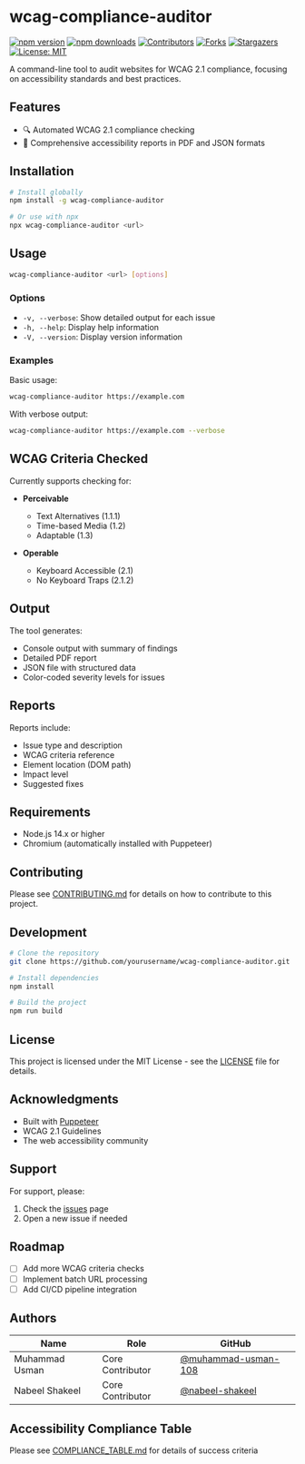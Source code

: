 # wcag-compliance-auditor

[![npm version](https://img.shields.io/npm/v/wcag-compliance-auditor)](https://www.npmjs.com/package/wcag-compliance-auditor)
[![npm downloads](https://img.shields.io/npm/dt/wcag-compliance-auditor.svg)](https://www.npmjs.com/package/wcag-compliance-auditor)
[![Contributors](https://img.shields.io/github/contributors/muhammad-usman-108/wcag-compliance-auditor.svg)](https://github.com/muhammad-usman-108/wcag-compliance-auditor)
[![Forks](https://img.shields.io/github/forks/muhammad-usman-108/wcag-compliance-auditor.svg)](https://github.com/muhammad-usman-108/wcag-compliance-auditor/network/members)
[![Stargazers](https://img.shields.io/github/stars/muhammad-usman-108/wcag-compliance-auditor.svg)](https://github.com/muhammad-usman-108/wcag-compliance-auditor/stargazers)
[![License: MIT](https://img.shields.io/badge/License-MIT-yellow.svg)](https://opensource.org/licenses/MIT)

A command-line tool to audit websites for WCAG 2.1 compliance, focusing on accessibility standards and best practices.

## Features

- 🔍 Automated WCAG 2.1 compliance checking
- 📝 Comprehensive accessibility reports in PDF and JSON formats

## Installation

```bash
# Install globally
npm install -g wcag-compliance-auditor

# Or use with npx
npx wcag-compliance-auditor <url>
```

## Usage

```bash
wcag-compliance-auditor <url> [options]
```

### Options

- `-v, --verbose`: Show detailed output for each issue
- `-h, --help`: Display help information
- `-V, --version`: Display version information

### Examples

Basic usage:

```bash
wcag-compliance-auditor https://example.com
```

With verbose output:

```bash
wcag-compliance-auditor https://example.com --verbose
```

## WCAG Criteria Checked

Currently supports checking for:

- **Perceivable**

  - Text Alternatives (1.1.1)
  - Time-based Media (1.2)
  - Adaptable (1.3)

- **Operable**
  - Keyboard Accessible (2.1)
  - No Keyboard Traps (2.1.2)

## Output

The tool generates:

- Console output with summary of findings
- Detailed PDF report
- JSON file with structured data
- Color-coded severity levels for issues

## Reports

Reports include:

- Issue type and description
- WCAG criteria reference
- Element location (DOM path)
- Impact level
- Suggested fixes

## Requirements

- Node.js 14.x or higher
- Chromium (automatically installed with Puppeteer)

## Contributing

Please see [CONTRIBUTING.md](CONTRIBUTING.md) for details on how to contribute to this project.

## Development

```bash
# Clone the repository
git clone https://github.com/yourusername/wcag-compliance-auditor.git

# Install dependencies
npm install

# Build the project
npm run build
```

## License

This project is licensed under the MIT License - see the [LICENSE](LICENSE) file for details.

## Acknowledgments

- Built with [Puppeteer](https://pptr.dev/)
- WCAG 2.1 Guidelines
- The web accessibility community

## Support

For support, please:

1. Check the [issues](https://github.com/yourusername/wcag-compliance-auditor/issues) page
2. Open a new issue if needed

## Roadmap

- [ ] Add more WCAG criteria checks
- [ ] Implement batch URL processing
- [ ] Add CI/CD pipeline integration

## Authors

| Name           | Role             | GitHub                                                       |
| -------------- | ---------------- | ------------------------------------------------------------ |
| Muhammad Usman | Core Contributor | [@muhammad-usman-108](https://github.com/muhammad-usman-108) |
| Nabeel Shakeel | Core Contributor | [@nabeel-shakeel](https://github.com/nabeel-shakeel)         |

## Accessibility Compliance Table

Please see [COMPLIANCE_TABLE.md](COMPLIANCE_TABLE.md) for details of success criteria
